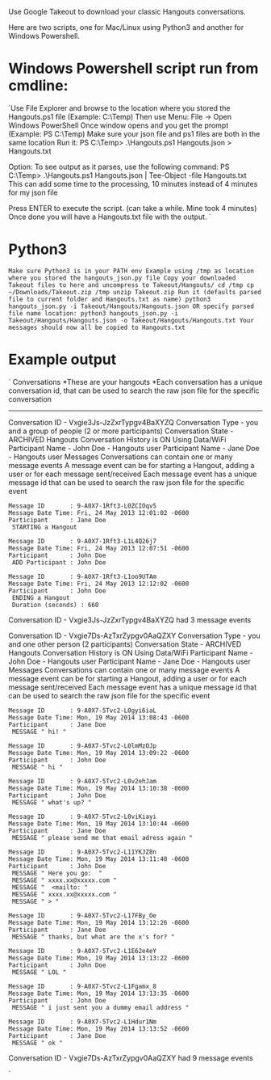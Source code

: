Use Google Takeout to download your classic Hangouts conversations. 

Here are two scripts, one for Mac/Linux using Python3 and another for Windows Powershell.

# Windows Powershell script run from cmdline:
`Use File Explorer and browse to the location where you stored the Hangouts.ps1 file (Example: C:\Temp)
Then use Menu: File -> Open Windows PowerShell
Once window opens and you get the prompt (Example: PS C:\Temp)
Make sure your json file and ps1 files are both in the same location
Run it:
 PS C:\Temp> .\Hangouts.ps1 Hangouts.json > Hangouts.txt
 
Option: To see output as it parses, use the following command: 
 PS C:\Temp> .\Hangouts.ps1 Hangouts.json | Tee-Object -file Hangouts.txt
This can add some time to the processing, 10 minutes instead of 4 minutes for my json file
     
Press ENTER to execute the script. (can take a while. Mine took 4 minutes)
Once done you will have a Hangouts.txt file with the output.
`
# Python3
`
Make sure Python3 is in your PATH env
Example using /tmp as location where you stored the hangouts_json.py file
Copy your downloaded Takeout files to here and uncompress to Takeout/Hangouts/
cd /tmp
cp ~/Downloads/Takeout.zip /tmp
unzip Takeout.zip
Run it (defaults parsed file to current folder and Hangouts.txt as name)
python3 hangouts_json.py -i Takeout/Hangouts/Hangouts.json
 OR specify parsed file name location:
python3 hangouts_json.py -i Takeout/Hangouts/Hangouts.json -o Takeout/Hangouts/Hangouts.txt
Your messages should now all be copied to Hangouts.txt
`
# Example output
`
Conversations
*These are your hangouts
*Each conversation has a unique conversation id, that can be used to search the raw json file for the specific conversation
___________________________________________________________________________________________________________________________
 
Conversation ID    - Vxgie3Js-JzZxrTypgv4BaXYZQ
Conversation Type  - you and a group of people (2 or more participants)
Conversation State - ARCHIVED
Hangouts Conversation
History is ON
Using Data/WiFi
Participant Name  - John Doe  - Hangouts user
Participant Name  - Jane Doe  - Hangouts user
  Messages
   Conversations can contain one or many message events
   A message event can be for starting a Hangout, adding a user or for each message sent/received 
   Each message event has a unique message id that can be used to search the raw json file for the specific event
 
    Message ID       : 9-A0X7-1Rft3-L0ZCIOqv5
    Message Date Time: Fri, 24 May 2013 12:01:02 -0600
    Participant      : Jane Doe
     STARTING a Hangout
 
    Message ID       : 9-A0X7-1Rft3-L1L4Q26j7
    Message Date Time: Fri, 24 May 2013 12:07:51 -0600
    Participant      : John Doe
     ADD Participant : John Doe
 
    Message ID       : 9-A0X7-1Rft3-L1oo9UTAm
    Message Date Time: Fri, 24 May 2013 12:12:02 -0600
    Participant      : John Doe
     ENDING a Hangout
     Duration (seconds) : 660
 
   Conversation ID -  Vxgie3Js-JzZxrTypgv4BaXYZQ  had  3  message events
 
Conversation ID    - Vxgie7Ds-AzTxrZypgv0AaQZXY
Conversation Type  - you and one other person (2 participants)
Conversation State - ARCHIVED
Hangouts Conversation
History is ON
Using Data/WiFi
Participant Name  - John Doe  - Hangouts user
Participant Name  - Jane Doe  - Hangouts user
  Messages
   Conversations can contain one or many message events
   A message event can be for starting a Hangout, adding a user or for each message sent/received 
   Each message event has a unique message id that can be used to search the raw json file for the specific event
 
    Message ID       : 9-A0X7-5Tvc2-L0gyi6iaL
    Message Date Time: Mon, 19 May 2014 13:08:43 -0600
    Participant      : Jane Doe
     MESSAGE " hi! "
 
    Message ID       : 9-A0X7-5Tvc2-L0lmMzOJp
    Message Date Time: Mon, 19 May 2014 13:09:22 -0600
    Participant      : John Doe
     MESSAGE " hi "
  
    Message ID       : 9-A0X7-5Tvc2-L0v2ehJam
    Message Date Time: Mon, 19 May 2014 13:10:38 -0600
    Participant      : John Doe
     MESSAGE " what's up? "
 
    Message ID       : 9-A0X7-5Tvc2-L0viKiayi
    Message Date Time: Mon, 19 May 2014 13:10:44 -0600
    Participant      : Jane Doe
     MESSAGE " please send me that email adress again "
  
    Message ID       : 9-A0X7-5Tvc2-L11YKJZ8n
    Message Date Time: Mon, 19 May 2014 13:11:40 -0600
    Participant      : John Doe
     MESSAGE " Here you go:  "
     MESSAGE " xxxx.xx@xxxxx.com "
     MESSAGE "  <mailto: "
     MESSAGE " xxxx.xx@xxxxx.com "
     MESSAGE " > "
  
    Message ID       : 9-A0X7-5Tvc2-L17FBy_Oe
    Message Date Time: Mon, 19 May 2014 13:12:26 -0600
    Participant      : Jane Doe
     MESSAGE " thanks, but what are the x's for? "
 
    Message ID       : 9-A0X7-5Tvc2-L1E62e4eY
    Message Date Time: Mon, 19 May 2014 13:13:22 -0600
    Participant      : John Doe
     MESSAGE " LOL "
 
    Message ID       : 9-A0X7-5Tvc2-L1Fgamx_8
    Message Date Time: Mon, 19 May 2014 13:13:35 -0600
    Participant      : John Doe
     MESSAGE " i just sent you a dummy email address "
 
    Message ID       : 9-A0X7-5Tvc2-L1Hdur1Nm
    Message Date Time: Mon, 19 May 2014 13:13:52 -0600
    Participant      : Jane Doe
     MESSAGE " ok "
 
   Conversation ID -  Vxgie7Ds-AzTxrZypgv0AaQZXY  had  9  message events
 
`
